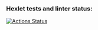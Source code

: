 ### Hexlet tests and linter status:
[![Actions Status](https://github.com/vladimirloskutov/java-project-61/workflows/hexlet-check/badge.svg)](https://github.com/vladimirloskutov/java-project-61/actions)